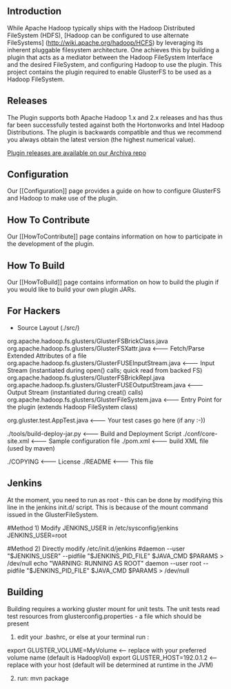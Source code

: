 ## Introduction ##

While Apache Hadoop typically ships with the Hadoop Distributed FileSystem (HDFS), [Hadoop can be configured to use alternate FileSystems] (http://wiki.apache.org/hadoop/HCFS) by leveraging its inherent pluggable filesystem architecture. One achieves this by building a plugin that acts as a mediator between the Hadoop FileSystem Interface and the desired FileSystem, and configuring Hadoop to use the plugin. This project contains the plugin required to enable GlusterFS to be used as a Hadoop FileSystem. 

## Releases ##

The Plugin supports both Apache Hadoop 1.x and 2.x releases and has thus far been successfully tested against both the Hortonworks and Intel Hadoop Distributions. The plugin is backwards compatible and thus we recommend you always obtain the latest version (the highest numerical value).

[Plugin releases are available on our Archiva repo](http://23.23.239.119/archiva/browse/org.apache.hadoop.fs.glusterfs/glusterfs-hadoop)

## Configuration ##

Our [[Configuration]] page provides a guide on how to configure GlusterFS and Hadoop to make use of the plugin.

## How To Contribute ##

Our [[HowToContribute]] page contains information on how to participate in the development of the plugin.

## How To Build ##

Our [[HowToBuild]] page contains information on how to build the plugin if you would like to build your own plugin JARs.

## For Hackers ##

* Source Layout (./src/)

org.apache.hadoop.fs.glusters/GlusterFSBrickClass.java
org.apache.hadoop.fs.glusters/GlusterFSXattr.java            <--- Fetch/Parse Extended Attributes of a file
org.apache.hadoop.fs.glusters/GlusterFUSEInputStream.java    <--- Input Stream (instantiated during open() calls; quick read from backed FS)
org.apache.hadoop.fs.glusters/GlusterFSBrickRepl.java
org.apache.hadoop.fs.glusters/GlusterFUSEOutputStream.java   <--- Output Stream (instantiated during creat() calls)
org.apache.hadoop.fs.glusters/GlusterFileSystem.java         <--- Entry Point for the plugin (extends Hadoop FileSystem class)

org.gluster.test.AppTest.java                  <--- Your test cases go here (if any :-))

./tools/build-deploy-jar.py                                                  <--- Build and Deployment Script
./conf/core-site.xml                                                         <--- Sample configuration file
./pom.xml                                                                    <--- build XML file (used by maven)

./COPYING                                                                    <--- License
./README                                                                     <--- This file



## Jenkins ##

  At the moment, you need to run as root - this can be done by modifying this line in the jenkins init.d/ script.
  This is because of the mount command issued in the GlusterFileSystem. 
  
  #Method 1) Modify JENKINS_USER in /etc/sysconfig/jenkins
  JENKINS_USER=root

  #Method 2) Directly modify /etc/init.d/jenkins 
  #daemon --user "$JENKINS_USER" --pidfile "$JENKINS_PID_FILE" $JAVA_CMD $PARAMS > /dev/null
  echo "WARNING: RUNNING AS ROOT" 
  daemon --user root --pidfile "$JENKINS_PID_FILE" $JAVA_CMD $PARAMS > /dev/null

## Building ##

Building requires a working gluster mount for unit tests. 
The unit tests read test resources from glusterconfig.properties - a file which should be present 

1) edit your .bashrc, or else at your terminal run : 

export GLUSTER_VOLUME=MyVolume <-- replace with your preferred volume name (default is HadoopVol)
export GLUSTER_HOST=192.0.1.2 <-- replace with your host (default will be determined at runtime in the JVM)

2) run: 
   mvn package